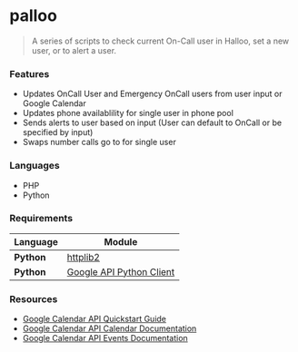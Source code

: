 # palloo
> A series of scripts to check current On-Call user in Halloo, set a new user, or to alert a user.

### Features

- Updates OnCall User and Emergency OnCall users from user input or Google Calendar
- Updates phone availablility for single user in phone pool
- Sends alerts to user based on input (User can default to OnCall or be specified by input)
- Swaps number calls go to for single user

### Languages

- PHP
- Python

### Requirements

| Language        | Module
| --------------- | ------------------------------------------------------------------------------------------------------
| **Python**      | [httplib2](https://pypi.python.org/pypi/httplib2)                                                     
| **Python**      | [Google API Python Client](https://developers.google.com/api-client-library/python/start/installation)

### Resources

- [Google Calendar API Quickstart Guide](https://developers.google.com/google-apps/calendar/quickstart/python)
- [Google Calendar API Calendar Documentation](https://developers.google.com/resources/api-libraries/documentation/calendar/v3/python/latest/calendar_v3.calendarList.html#list)
- [Google Calendar API Events Documentation](https://developers.google.com/resources/api-libraries/documentation/calendar/v3/python/latest/calendar_v3.events.html#list)
